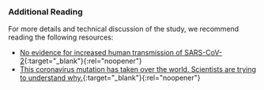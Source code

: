 ### Additional Reading

For more details and technical discussion of the study, we recommend reading the following resources:

* [No evidence for increased human transmission of SARS-CoV-2](https://www.virology.ws/2020/07/09/no-evidence-for-increased-human-transmission-of-sars-cov-2/){:target="_blank"}{:rel="noopener"}
* [This coronavirus mutation has taken over the world. Scientists are trying to understand why.](https://www.washingtonpost.com/science/2020/06/29/coronavirus-mutation-science/?arc404=true){:target="_blank"}{:rel="noopener"}
